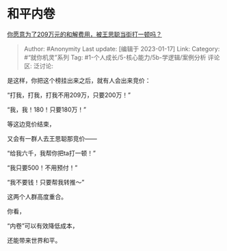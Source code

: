 # 和平内卷
[你愿意为了209万元的和解费用，被王思聪当街打一顿吗？](https://www.zhihu.com/question/578476729/answer/2848446334)

> Author: #Anonymity
> Last update: [编辑于 2023-01-17]
> Link:
> Category: #“就你机灵”系列
> Tag: #1-个人成长/5-核心能力/5b-学逻辑/案例分析 
> 评论区:
> 泛讨论:

是这样，你把这个榜挂出来之后，就有人会出来竞价：

“打我，打我，打我不用209万，只要200万！”

“我，我！180！只要180万！”

等这边竞价结束，

又会有一群人去王思聪那竞价——

“给我六千，我帮你把ta打一顿！”

“我只要500！不用预付！”

“我不要钱！只要帮我转推～”

这两个人群高度重合。

你看，

“内卷”可以有效降低成本，

还能带来世界和平。
